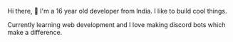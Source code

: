 Hi there, 👋 I'm a 16 year old developer from India. I like to build cool things.

Currently learning web development and I love making discord bots which make a difference.
